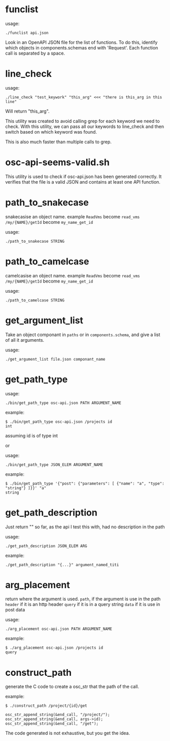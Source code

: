 # funclist

usage:
```
./funclist api.json
```

Look in an OpenAPI JSON file for the list of functions. To do this, identify which objects in components.schemas end with 'Request'. Each function call is separated by a space.

# line_check

usage:
```
./line_check "test_keywork" "this_arg" <<< "there is this_arg in this line"
```

Will return "this_arg".

This utility was created to avoid calling grep for each keyword we need to check. With this utility, we can pass all our keywords to line_check and then switch based on which keyword was found.

This is also much faster than multiple calls to grep.

# osc-api-seems-valid.sh

This utility is used to check if osc-api.json has been generated correctly. It verifies that the file is a valid JSON and contains at least one API function.

# path_to_snakecase
snakecasise an object name.
example `ReadVms` become `read_vms`
`/my/{NAME}/getId` become `my_name_get_id`

usage:
```
./path_to_snakecase STRING
```

# path_to_camelcase
camelcasise an object name.
example `ReadVms` become `read_vms`
`/my/{NAME}/getId` become `my_name_get_id`

usage:
```
./path_to_camelcase STRING
```

# get_argument_list

Take an object componant in `paths` or in `components.schema`, and give a list of all it arguments.

usage:
```
./get_argument_list file.json componant_name
```

# get_path_type

usage:
```
./bin/get_path_type osc-api.json PATH ARGUMENT_NAME
```

example:

```
$ ./bin/get_path_type osc-api.json /projects id
int
```

assuming id is of type int

or

usage:
```
./bin/get_path_type JSON_ELEM ARGUMENT_NAME
```

example:
```
$ ./bin/get_path_type '{"post": {"parameters": [ {"name": "a", "type": "string"} ]}}' "a"
string

```

# get_path_description

Just return "" so far, as the api I test this with, had no description in the path

usage:
```
./get_path_description JSON_ELEM ARG
```

example:
```
./get_path_description "{...}" argument_named_titi
```

# arg_placement

return where the argument is used.
`path`, if the argument is use in the path
`header` if it is an http header
`query` if it is in a query string
`data` if it is use in post data


usage:
```
./arg_placement osc-api.json PATH ARGUMENT_NAME
```

example:
```
$ ./arg_placement osc-api.json /projects id
query
```

# construct_path

generate the C code to create a osc_str that the path of the call.

example:

```
$ ./construct_path /project/{id}/get

osc_str_append_string(&end_call, "/project/");
osc_str_append_string(&end_call, args->id);
osc_str_append_string(&end_call, "/get");
```

The code generated is not exhaustive, but you get the idea.
